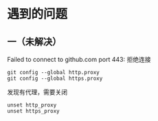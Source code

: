 


# 遇到的问题
## 一（未解决）
Failed to connect to github.com port 443: 拒绝连接

```
git config --global http.proxy
git config --global https.proxy
```
发现有代理，需要关闭
```
unset http_proxy
unset https_proxy
```